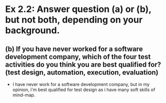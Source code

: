 # Ex 2.2: Answer question (a) or (b), but not both, depending on your background.
## (b) If you have never worked for a software development company, which of the four test activities do you think you are best qualified for? (test design, automation, execution, evaluation)
* I have never work for a software development company, but in my opinion, i'm best qualified for test design as i have many soft skills of mind-map.
